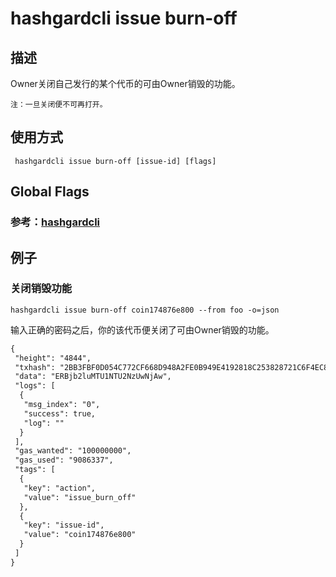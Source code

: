 # hashgardcli issue burn-off

## 描述
Owner关闭自己发行的某个代币的可由Owner销毁的功能。
```
注：一旦关闭便不可再打开。
```
## 使用方式
```
 hashgardcli issue burn-off [issue-id] [flags]
```
## Global Flags

 ### 参考：[hashgardcli](../README.md)

## 例子
### 关闭销毁功能
```shell
hashgardcli issue burn-off coin174876e800 --from foo -o=json
```
输入正确的密码之后，你的该代币便关闭了可由Owner销毁的功能。
```txt
{
 "height": "4844",
 "txhash": "2BB3FBF0D054C772CF668D948A2FE0B949E4192818C253828721C6F4EC8F7BEF",
 "data": "ERBjb2luMTU1NTU2NzUwNjAw",
 "logs": [
  {
   "msg_index": "0",
   "success": true,
   "log": ""
  }
 ],
 "gas_wanted": "100000000",
 "gas_used": "9086337",
 "tags": [
  {
   "key": "action",
   "value": "issue_burn_off"
  },
  {
   "key": "issue-id",
   "value": "coin174876e800"
  }
 ]
}
```
